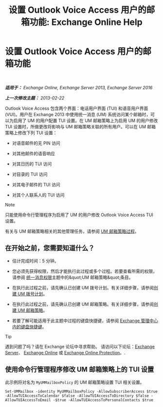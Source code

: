 ﻿---
title: '设置 Outlook Voice Access 用户的邮箱功能: Exchange Online Help'
TOCTitle: 设置 Outlook Voice Access 用户的邮箱功能
ms:assetid: 10960bf0-65cf-4d0b-bae5-d203c53662db
ms:mtpsurl: https://technet.microsoft.com/zh-cn/library/Aa996307(v=EXCHG.150)
ms:contentKeyID: 50556526
ms.date: 05/23/2018
mtps_version: v=EXCHG.150
ms.translationtype: MT
---

# 设置 Outlook Voice Access 用户的邮箱功能

 

_**适用于：** Exchange Online, Exchange Server 2013, Exchange Server 2016_

_**上一次修改主题：** 2013-02-22_

Outlook Voice Access 包含两个界面：电话用户界面 (TUI) 和语音用户界面 (VUI)。用户在 Exchange 2013 中使用统一消息 (UM) 系统访问某个邮箱时，可以为启用了 UM 的用户配置 TUI 设置。在 UM 邮箱策略上为启用 UM 的用户修改 TUI 设置时，所做更改将影响与 UM 邮箱策略关联的所有用户。可以在 UM 邮箱策略上修改下列 TUI 设置：

  - 对语音邮件的无 PIN 访问

  - 对其他邮件的语音响应

  - 对其日历的 TUI 访问

  - 对目录的 TUI 访问

  - 对其电子邮件的 TUI 访问

  - 对其个人联系人的 TUI 访问

> [!NOTE]
> 只能使用命令行管理程序为启用了 UM 的用户修改 Outlook Voice Access TUI 设置。


有关与 UM 邮箱策略相关的其他管理任务，请参阅 [UM 邮箱策略过程](um-mailbox-policy-procedures-exchange-2013-help.md)。

## 在开始之前，您需要知道什么？

  - 估计完成时间：5 分钟。

  - 您必须先获得权限，然后才能执行此过程或多个过程。若要查看所需的权限，请参阅 [统一消息权限](unified-messaging-permissions-exchange-2013-help.md)主题中的\&quot;UM 邮箱策略\&quot;条目。

  - 在执行此过程之前，请先确认已创建 UM 拨号计划。有关详细步骤，请参阅[创建 UM 拨号计划](create-a-um-dial-plan-exchange-2013-help.md)。

  - 在执行此过程之前，请先确认已创建 UM 邮箱策略。有关详细步骤，请参阅[创建 UM 邮箱策略](create-a-um-mailbox-policy-exchange-2013-help.md)。

  - 若要了解可能适用于此主题中过程的键盘快捷键，请参阅 [Exchange 管理中心内的键盘快捷键](keyboard-shortcuts-in-the-exchange-admin-center-exchange-online-protection-help.md)。

> [!tip]
> 遇到问题了吗？请在 Exchange 论坛中寻求帮助。 请访问以下论坛：<a href="https://go.microsoft.com/fwlink/p/?linkid=60612">Exchange Server</a>、 <a href="https://go.microsoft.com/fwlink/p/?linkid=267542">Exchange Online</a> 或 <a href="https://go.microsoft.com/fwlink/p/?linkid=285351">Exchange Online Protection</a>。.


## 使用命令行管理程序修改 UM 邮箱策略上的 TUI 设置

此示例将对名为 `MyUMMailboxPolicy` 的 UM 邮箱策略设置 TUI 相关设置。

    Set-UMMailbox -identity MyUMMailboxPolicy -AllowSubscriberAccess $true -AllowTUIAccessToCalendar $false -AllowTUIAccessToDirectory $false -AllowTUIAccessToEmail -$true -AllowTUIAccessToPersonalContacts $true

